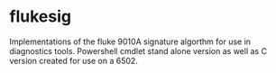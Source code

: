 # flukesig
Implementations of the fluke 9010A signature algorthm for use in diagnostics tools.
Powershell cmdlet stand alone version as well as C version created for use on a 6502.
